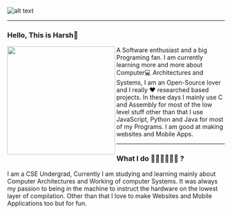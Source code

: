![alt text](https://i.ibb.co/Czf4Fhj/Pics-Art-05-03-07-30-56.png) 

  ---

### Hello, This is Harsh👋

<p>
<img width="250" align="left" src="https://i.ibb.co/NFKr8Ds/Pics-Art-05-03-11-20-31.png">
</p>

<p>
A Software enthusiast and a big Programing fan. I am currently learning more and more about Computer💻 Architectures and Systems, I am an Open-Source lover and I really ❤ researched based projects.
In these days I mainly use C and Assembly for most of the low level stuff other than that I use JavaScript, Python and Java for most of my Programs. 
I am good at making websites and Mobile Apps. 
</p>

  ---

### What I do 👨‍💻👨‍💻👨‍💻 ?

<p>I am a CSE Undergrad, Currently I am studying and learning mainly about Computer Architectures and Working of computer Systems. 
It was always my passion to being in the machine to instruct the hardware on the lowest layer of compilation. 
Other than that I love to make Websites and Mobile Applications too but for fun. 
</p>
